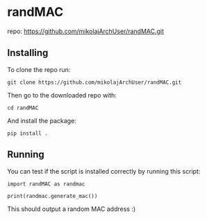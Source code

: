 # randMAC

repo: https://github.com/mikolajArchUser/randMAC.git

## Installing

To clone the repo run:

```
git clone https://github.com/mikolajArchUser/randMAC.git
```

Then go to the downloaded repo with:
```
cd randMAC
```

And install the package:
```
pip install .
```

## Running

You can test if the script is installed correctly by running this script:

```
import randMAC as randmac

print(randmac.generate_mac())
```

This should output a random MAC address :)
